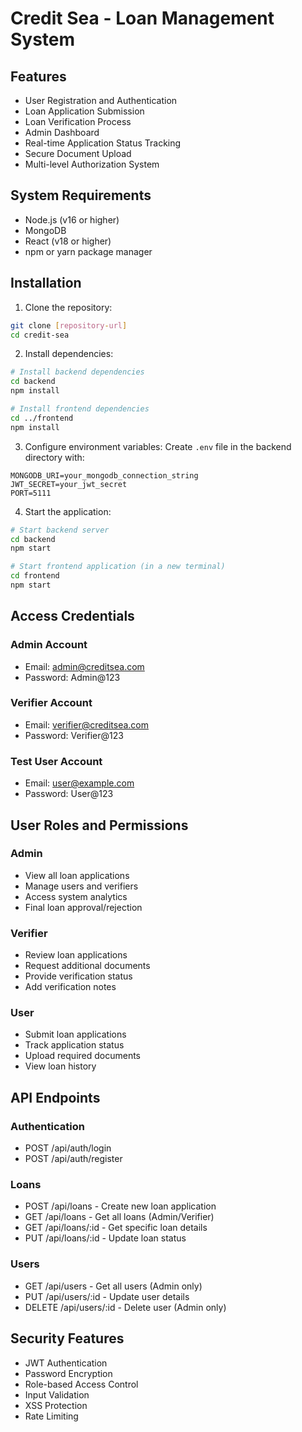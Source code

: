 # Credit Sea - Loan Management System
## Features

- User Registration and Authentication
- Loan Application Submission
- Loan Verification Process
- Admin Dashboard
- Real-time Application Status Tracking
- Secure Document Upload
- Multi-level Authorization System

## System Requirements

- Node.js (v16 or higher)
- MongoDB
- React (v18 or higher)
- npm or yarn package manager

## Installation

1. Clone the repository:
```bash
git clone [repository-url]
cd credit-sea
```

2. Install dependencies:
```bash
# Install backend dependencies
cd backend
npm install

# Install frontend dependencies
cd ../frontend
npm install
```

3. Configure environment variables:
Create `.env` file in the backend directory with:
```env
MONGODB_URI=your_mongodb_connection_string
JWT_SECRET=your_jwt_secret
PORT=5111
```

4. Start the application:
```bash
# Start backend server
cd backend
npm start

# Start frontend application (in a new terminal)
cd frontend
npm start
```

## Access Credentials

### Admin Account
- Email: admin@creditsea.com
- Password: Admin@123

### Verifier Account
- Email: verifier@creditsea.com
- Password: Verifier@123

### Test User Account
- Email: user@example.com
- Password: User@123

## User Roles and Permissions

### Admin
- View all loan applications
- Manage users and verifiers
- Access system analytics
- Final loan approval/rejection

### Verifier
- Review loan applications
- Request additional documents
- Provide verification status
- Add verification notes

### User
- Submit loan applications
- Track application status
- Upload required documents
- View loan history

## API Endpoints

### Authentication
- POST /api/auth/login
- POST /api/auth/register

### Loans
- POST /api/loans - Create new loan application
- GET /api/loans - Get all loans (Admin/Verifier)
- GET /api/loans/:id - Get specific loan details
- PUT /api/loans/:id - Update loan status

### Users
- GET /api/users - Get all users (Admin only)
- PUT /api/users/:id - Update user details
- DELETE /api/users/:id - Delete user (Admin only)

## Security Features

- JWT Authentication
- Password Encryption
- Role-based Access Control
- Input Validation
- XSS Protection
- Rate Limiting
